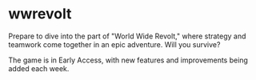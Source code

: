 # wwrevolt
Prepare to dive into the part of "World Wide Revolt," where strategy and teamwork come together in an epic adventure. Will you survive?

The game is in Early Access, with new features and improvements being added each week.
